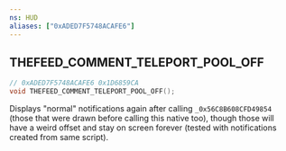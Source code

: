```yaml
---
ns: HUD
aliases: ["0xADED7F5748ACAFE6"]
---
```

## THEFEED_COMMENT_TELEPORT_POOL_OFF

```c
// 0xADED7F5748ACAFE6 0x1D6859CA
void THEFEED_COMMENT_TELEPORT_POOL_OFF();
```

Displays "normal" notifications again after calling `_0x56C8B608CFD49854` (those that were drawn before calling this native too), though those will have a weird offset and stay on screen forever (tested with notifications created from same script).
